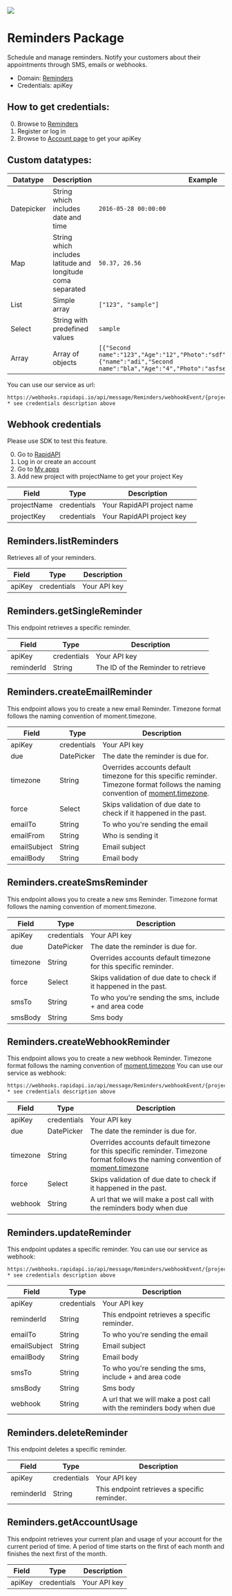 [![](https://scdn.rapidapi.com/RapidAPI_banner.png)](https://rapidapi.com/package/Reminders/functions?utm_source=RapidAPIGitHub_RemindersFunctions&utm_medium=button&utm_content=RapidAPI_GitHub)

# Reminders Package
Schedule and manage reminders. Notify your customers about their appointments through SMS, emails or webhooks.
* Domain: [Reminders](http://reminders.company)
* Credentials: apiKey

## How to get credentials: 
0. Browse to [Reminders](https://www.reminders.company)
1. Register or log in 
2. Browse to [Account page](https://www.reminders.company/account) to get your apiKey



## Custom datatypes: 
 |Datatype|Description|Example
 |--------|-----------|----------
 |Datepicker|String which includes date and time|```2016-05-28 00:00:00```
 |Map|String which includes latitude and longitude coma separated|```50.37, 26.56```
 |List|Simple array|```["123", "sample"]``` 
 |Select|String with predefined values|```sample```
 |Array|Array of objects|```[{"Second name":"123","Age":"12","Photo":"sdf","Draft":"sdfsdf"},{"name":"adi","Second name":"bla","Age":"4","Photo":"asfserwe","Draft":"sdfsdf"}] ```
 
You can use our service as url: 
   ```
   https://webhooks.rapidapi.io/api/message/Reminders/webhookEvent/{projectName}/{projectKey} * see credentials description above
   ```
 
 ## Webhook credentials
  Please use SDK to test this feature.
  
  0. Go to [RapidAPI](http://rapidapi.com)
  1. Log in or create an account
  2. Go to [My apps](https://dashboard.rapidapi.com/projects)
  3. Add new project with projectName to get your project Key
  
  | Field      | Type       | Description
  |------------|------------|----------
  | projectName     | credentials| Your RapidAPI project name
  | projectKey | credentials     | Your RapidAPI project key

## Reminders.listReminders
Retrieves all of your reminders.

| Field | Type       | Description
|-------|------------|----------
| apiKey| credentials| Your API key

## Reminders.getSingleReminder
This endpoint retrieves a specific reminder.

| Field     | Type       | Description
|-----------|------------|----------
| apiKey    | credentials| Your API key
| reminderId| String     | The ID of the Reminder to retrieve

## Reminders.createEmailReminder
This endpoint allows you to create a new email Reminder. Timezone format follows the naming convention of moment.timezone.

| Field       | Type       | Description
|-------------|------------|----------
| apiKey      | credentials| Your API key
| due         | DatePicker | The date the reminder is due for.
| timezone    | String     | Overrides accounts default timezone for this specific reminder. Timezone format follows the naming convention of [moment.timezone](https://momentjs.com/timezone/).
| force       | Select     | Skips validation of due date to check if it happened in the past.
| emailTo     | String     | To who you're sending the email
| emailFrom     | String     | Who is sending it
| emailSubject| String     | Email subject
| emailBody   | String     | Email body

## Reminders.createSmsReminder
This endpoint allows you to create a new sms Reminder. Timezone format follows the naming convention of moment.timezone.

| Field   | Type       | Description
|---------|------------|----------
| apiKey  | credentials| Your API key
| due     | DatePicker | The date the reminder is due for.
| timezone| String     | Overrides accounts default timezone for this specific reminder.
| force   | Select     | Skips validation of due date to check if it happened in the past.
| smsTo   | String     | To who you're sending the sms, include + and area code
| smsBody | String     | Sms body

## Reminders.createWebhookReminder
This endpoint allows you to create a new webhook Reminder. Timezone format follows the naming convention of [moment.timezone](https://momentjs.com/timezone/)
You can use our service as webhook: 
   ```
   https://webhooks.rapidapi.io/api/message/Reminders/webhookEvent/{projectName}/{projectKey} * see credentials description above
   ```

| Field   | Type       | Description
|---------|------------|----------
| apiKey  | credentials| Your API key
| due     | DatePicker | The date the reminder is due for.
| timezone| String     | Overrides accounts default timezone for this specific reminder. Timezone format follows the naming convention of [moment.timezone](https://momentjs.com/timezone/)
| force   | Select     | Skips validation of due date to check if it happened in the past.
| webhook | String     | A url that we will make a post call with the reminders body when due

## Reminders.updateReminder
This endpoint updates a specific reminder.
You can use our service as webhook: 
   ```
   https://webhooks.rapidapi.io/api/message/Reminders/webhookEvent/{projectName}/{projectKey} * see credentials description above
   ```

| Field       | Type       | Description
|-------------|------------|----------
| apiKey      | credentials| Your API key
| reminderId  | String     | This endpoint retrieves a specific reminder.
| emailTo     | String     | To who you're sending the email
| emailSubject| String     | Email subject
| emailBody   | String     | Email body
| smsTo       | String     | To who you're sending the sms, include + and area code
| smsBody     | String     | Sms body
| webhook     | String     | A url that we will make a post call with the reminders body when due

## Reminders.deleteReminder
This endpoint deletes a specific reminder.

| Field     | Type       | Description
|-----------|------------|----------
| apiKey    | credentials| Your API key
| reminderId| String     | This endpoint retrieves a specific reminder.

## Reminders.getAccountUsage
This endpoint retrieves your current plan and usage of your account for the current period of time. A period of time starts on the first of each month and finishes the next first of the month.

| Field | Type       | Description
|-------|------------|----------
| apiKey| credentials| Your API key

